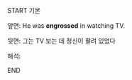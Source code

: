 START
기본

앞면:
He was **engrossed** in watching TV.


뒷면:
그는 TV 보는 데 정신이 팔려 있었다


해석:
<!--ID: 1733133924650-->
END
